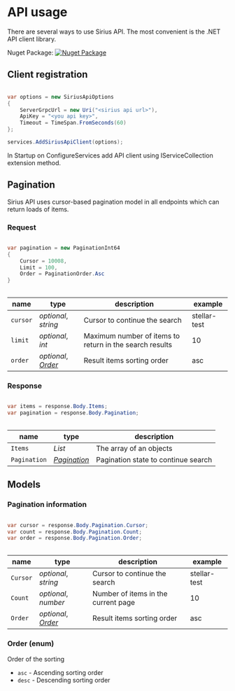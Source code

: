 # API usage

There are several ways to use Sirius API. The most convenient is the .NET API client library.

Nuget Package: [![Nuget Package](https://img.shields.io/nuget/v/Swisschain.Sirius.Api.ApiClient.svg)](https://www.nuget.org/packages/Swisschain.Sirius.Api.ApiClient/)

## Client registration

```csharp

var options = new SiriusApiOptions
{
    ServerGrpcUrl = new Uri("<sirius api url>"),
    ApiKey = "<you api key>",
    Timeout = TimeSpan.FromSeconds(60)
};

services.AddSiriusApiClient(options);

```

In Startup on ConfigureServices add API client using IServiceCollection extension method.


## Pagination

Sirius API uses cursor-based pagination model in all endpoints which can return loads of items.

### Request

```csharp

var pagination = new PaginationInt64
{
    Cursor = 10008,
    Limit = 100,
    Order = PaginationOrder.Asc
}
                
```

name | type | description | example
---- | ---- | ----------- | -------
`cursor` | *optional*, *string* | Cursor to continue the search | stellar-test
`limit` | *optional*, *int* | Maximum number of items to return in the search results | 10
`order` | *optional*, *[Order](#api-usage-models-order-enum)* | Result items sorting order | asc



### Response

```csharp

var items = response.Body.Items;
var pagination = response.Body.Pagination;
                
```

name | type | description 
---- | ---- | ----------- 
`Items` | *List<T>* | The array of an objects
`Pagination` | *[Pagination](#api-usage-models-pagination-information)* | Pagination state to continue search

## Models

### Pagination information 

```csharp

var cursor = response.Body.Pagination.Cursor;
var count = response.Body.Pagination.Count;
var order = response.Body.Pagination.Order;
                
```

name | type | description | example
---- | ---- | ----------- | -------
`Cursor` | *optional*, *string* | Cursor to continue the search | stellar-test
`Count` | *optional*, *number* | Number of items in the current page | 10
`Order` | *optional*, *[Order](#order-enum)* | Result items sorting order | asc

### Order (enum)

Order of the sorting

+ `asc` - Ascending sorting order
+ `desc` - Descending sorting order
